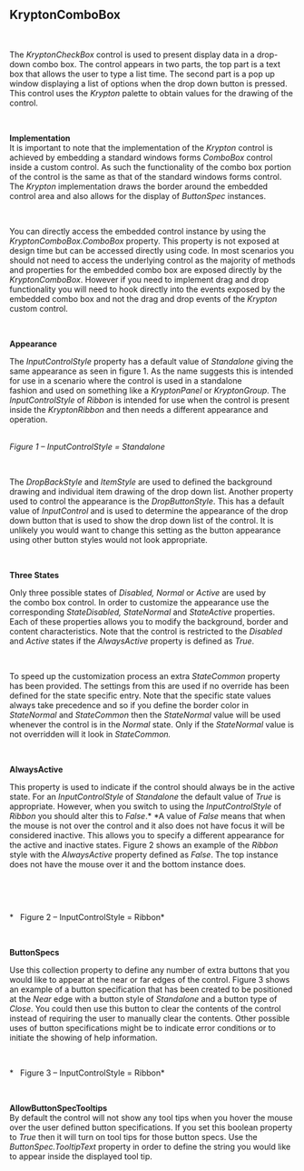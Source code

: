 ## KryptonComboBox  
 

The *KryptonCheckBox* control is used to present display data in a drop-down
combo box. The control appears in two parts, the top part is a text box that
allows the user to type a list time. The second part is a pop up window
displaying a list of options when the drop down button is pressed. This control
uses the *Krypton* palette to obtain values for the drawing of the control.

 

**Implementation**  
It is important to note that the implementation of the *Krypton* control is
achieved by embedding a standard windows forms *ComboBox* control inside a
custom control. As such the functionality of the combo box portion of the
control is the same as that of the standard windows forms control. The *Krypton*
implementation draws the border around the embedded control area and also allows
for the display of *ButtonSpec* instances.

 

You can directly access the embedded control instance by using the
*KryptonComboBox.ComboBox* property. This property is not exposed at design time
but can be accessed directly using code. In most scenarios you should not need
to access the underlying control as the majority of methods and properties for
the embedded combo box are exposed directly by the *KryptonComboBox*. However if
you need to implement drag and drop functionality you will need to hook directly
into the events exposed by the embedded combo box and not the drag and drop
events of the *Krypton* custom control.

 

**Appearance**  

The *InputControlStyle* property has a default value of *Standalone* giving the
same appearance as seen in figure 1. As the name suggests this is intended for
use in a scenario where the control is used in a standalone fashion and used
on something like a *KryptonPanel* or *KryptonGroup*. The *InputControlStyle* of
*Ribbon* is intended for use when the control is present inside the
*KryptonRibbon* and then needs a different appearance and operation.   
 

*Figure 1 – InputControlStyle = Standalone*

 

The *DropBackStyle* and *ItemStyle* are used to defined the background drawing
and individual item drawing of the drop down list. Another property used to
control the appearance is the *DropButtonStyle*. This has a default value of
*InputControl* and is used to determine the appearance of the drop down button
that is used to show the drop down list of the control. It is unlikely you would
want to change this setting as the button appearance using other button styles
would not look appropriate.

 

**Three States**

Only three possible states of *Disabled, Normal* or *Active* are used by
the combo box control. In order to customize the appearance use the
corresponding *StateDisabled, StateNormal* and *StateActive* properties. Each of
these properties allows you to modify the background, border and content
characteristics. Note that the control is restricted to the *Disabled* and
*Active* states if the *AlwaysActive* property is defined as *True*.

 

To speed up the customization process an extra *StateCommon* property has been
provided. The settings from this are used if no override has been defined for
the state specific entry. Note that the specific state values always take
precedence and so if you define the border color in *StateNormal* and
*StateCommon* then the *StateNormal* value will be used whenever the control is
in the *Normal* state. Only if the *StateNormal* value is not overridden will it
look in *StateCommon.*

 

**AlwaysActive**

This property is used to indicate if the control should always be in the active
state. For an *InputControlStyle* of *Standalone* the default value of *True* is
appropriate. However, when you switch to using the *InputControlStyle* of
*Ribbon* you should alter this to *False*.* *A value of *False* means that when
the mouse is not over the control and it also does not have focus it will be
considered inactive. This allows you to specify a different appearance for the
active and inactive states. Figure 2 shows an example of the *Ribbon* style with
the *AlwaysActive* property defined as *False*. The top instance does not have
the mouse over it and the bottom instance does.

 

 

*   Figure 2 – InputControlStyle = Ribbon*

 

**ButtonSpecs**

Use this collection property to define any number of extra buttons that you
would like to appear at the near or far edges of the control. Figure 3 shows an
example of a button specification that has been created to be positioned at the
*Near* edge with a button style of *Standalone* and a button type of *Close*.
You could then use this button to clear the contents of the control instead of
requiring the user to manually clear the contents. Other possible uses of button
specifications might be to indicate error conditions or to initiate the showing
of help information.

 

*   Figure 3 – InputControlStyle = Ribbon*

 

**AllowButtonSpecTooltips**  
By default the control will not show any tool tips when you hover the mouse over
the user defined button specifications. If you set this boolean property to
*True* then it will turn on tool tips for those button specs. Use the
*ButtonSpec.TooltipText* property in order to define the string you would like
to appear inside the displayed tool tip.
